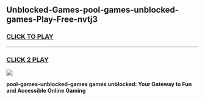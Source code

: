 
## Unblocked-Games-pool-games-unblocked-games-Play-Free-nvtj3
<h3>
<a href="https://premium76.site?title=pool-games-unblocked-games&ref=22A">CLICK TO PLAY</a></h3>
<hr>

<h3>
<a href="https://premium76.site?title=pool-games-unblocked-games&ref=22A">CLICK 2 PLAY</a>
  
</h3>

<a href="https://premium76.site?title=pool-games-unblocked-games&ref=22A"><img src="https://clearcache.store/games.png"></a>


**pool-games-unblocked-games games unblocked: Your Gateway to Fun and Accessible Online Gaming**

